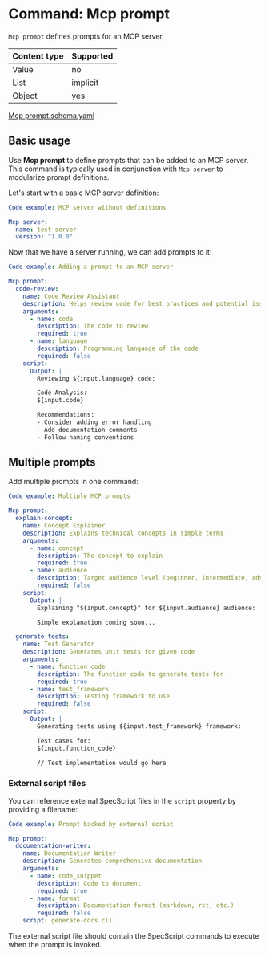 # Command: Mcp prompt

`Mcp prompt` defines prompts for an MCP server.

| Content type | Supported |
|--------------|-----------|
| Value        | no        |
| List         | implicit  |
| Object       | yes       |

[Mcp prompt.schema.yaml](schema/Mcp%20prompt.schema.yaml)

## Basic usage

Use **Mcp prompt** to define prompts that can be added to an MCP server. This command is typically used in conjunction
with `Mcp server` to modularize prompt definitions.

Let's start with a basic MCP server definition:

```yaml specscript
Code example: MCP server without definitions

Mcp server:
  name: test-server
  version: "1.0.0"
```

Now that we have a server running, we can add prompts to it:

```yaml specscript
Code example: Adding a prompt to an MCP server

Mcp prompt:
  code-review:
    name: Code Review Assistant
    description: Helps review code for best practices and potential issues
    arguments:
      - name: code
        description: The code to review
        required: true
      - name: language
        description: Programming language of the code
        required: false
    script:
      Output: |
        Reviewing ${input.language} code:

        Code Analysis:
        ${input.code}

        Recommendations:
        - Consider adding error handling
        - Add documentation comments
        - Follow naming conventions
```

## Multiple prompts

Add multiple prompts in one command:

```yaml specscript
Code example: Multiple MCP prompts

Mcp prompt:
  explain-concept:
    name: Concept Explainer
    description: Explains technical concepts in simple terms
    arguments:
      - name: concept
        description: The concept to explain
        required: true
      - name: audience
        description: Target audience level (beginner, intermediate, advanced)
        required: false
    script:
      Output: |
        Explaining "${input.concept}" for ${input.audience} audience:

        Simple explanation coming soon...

  generate-tests:
    name: Test Generator
    description: Generates unit tests for given code
    arguments:
      - name: function_code
        description: The function code to generate tests for
        required: true
      - name: test_framework
        description: Testing framework to use
        required: false
    script:
      Output: |
        Generating tests using ${input.test_framework} framework:

        Test cases for:
        ${input.function_code}

        // Test implementation would go here
```

### External script files

You can reference external SpecScript files in the `script` property by providing a filename:

```yaml specscript
Code example: Prompt backed by external script

Mcp prompt:
  documentation-writer:
    name: Documentation Writer
    description: Generates comprehensive documentation
    arguments:
      - name: code_snippet
        description: Code to document
        required: true
      - name: format
        description: Documentation format (markdown, rst, etc.)
        required: false
    script: generate-docs.cli
```

The external script file should contain the SpecScript commands to execute when the prompt is invoked.

<!-- yaml specscript
Mcp server:
  name: test-server
  version: "1.0.0"
  stop: true
-->